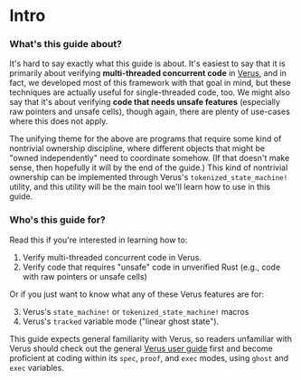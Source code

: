 # Intro

### What's this guide about?

It's hard to say exactly what this guide is about.
It's easiest to say that it is primarily about
verifying **multi-threaded concurrent code** in [Verus](https://github.com/verus-lang/verus),
and in fact, we developed most of this framework with that goal in mind,
but these techniques are actually useful for single-threaded code, too.
We might also say that it's about verifying **code that needs unsafe features**
(especially raw pointers and unsafe cells), though again, there are plenty of use-cases
where this does not apply.

The unifying theme for the above are programs that require some kind of nontrivial
ownership discipline, where different objects that might be "owned independently"
need to coordinate somehow.
(If that doesn't make sense, then hopefully it will by the end of the guide.)
This kind of nontrivial ownership can be implemented through Verus's
`tokenized_state_machine!` utility, and this utility will be the main
tool we'll learn how to use in this guide.

### Who's this guide for?

Read this if you're interested in learning how to:

 1. Verify multi-threaded concurrent code in Verus.
 2. Verify code that requires "unsafe" code in unverified Rust
    (e.g., code with raw pointers or unsafe cells)

Or if you just want to know what any of these Verus features are for:

 3. Verus's `state_machine!` or `tokenized_state_machine!` macros
 4. Verus's `tracked` variable mode ("linear ghost state").

This guide expects general familiarity with Verus, so readers unfamiliar with Verus
should check out the general [Verus user guide](https://verus-lang.github.io/verus/guide/)
first and become proficient at coding within its `spec`, `proof`, and `exec` modes,
using `ghost` and `exec` variables.
